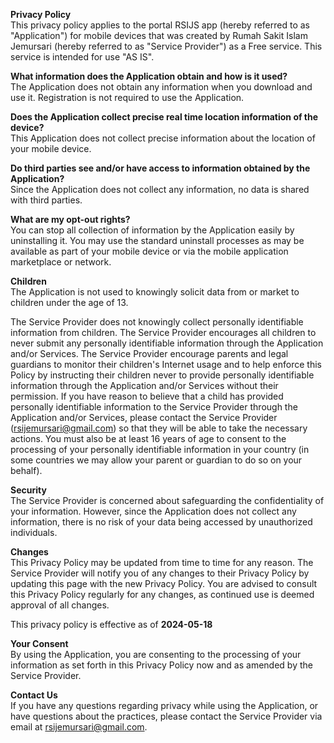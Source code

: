 **Privacy Policy**</br>
This privacy policy applies to the portal RSIJS app (hereby referred to as "Application") for mobile devices that was created by Rumah Sakit Islam Jemursari (hereby referred to as "Service Provider") as a Free service. This service is intended for use "AS IS".

**What information does the Application obtain and how is it used?**</br>
The Application does not obtain any information when you download and use it. Registration is not required to use the Application.

**Does the Application collect precise real time location information of the device?**</br>
This Application does not collect precise information about the location of your mobile device.

**Do third parties see and/or have access to information obtained by the Application?**</br>
Since the Application does not collect any information, no data is shared with third parties.

**What are my opt-out rights?**</br>
You can stop all collection of information by the Application easily by uninstalling it. You may use the standard uninstall processes as may be available as part of your mobile device or via the mobile application marketplace or network.

**Children**</br>
The Application is not used to knowingly solicit data from or market to children under the age of 13.

The Service Provider does not knowingly collect personally identifiable information from children. The Service Provider encourages all children to never submit any personally identifiable information through the Application and/or Services. The Service Provider encourage parents and legal guardians to monitor their children's Internet usage and to help enforce this Policy by instructing their children never to provide personally identifiable information through the Application and/or Services without their permission. If you have reason to believe that a child has provided personally identifiable information to the Service Provider through the Application and/or Services, please contact the Service Provider (rsijemursari@gmail.com) so that they will be able to take the necessary actions. You must also be at least 16 years of age to consent to the processing of your personally identifiable information in your country (in some countries we may allow your parent or guardian to do so on your behalf).

**Security**</br>
The Service Provider is concerned about safeguarding the confidentiality of your information. However, since the Application does not collect any information, there is no risk of your data being accessed by unauthorized individuals.

**Changes**</br>
This Privacy Policy may be updated from time to time for any reason. The Service Provider will notify you of any changes to their Privacy Policy by updating this page with the new Privacy Policy. You are advised to consult this Privacy Policy regularly for any changes, as continued use is deemed approval of all changes.

This privacy policy is effective as of **2024-05-18**</br>

**Your Consent**</br>
By using the Application, you are consenting to the processing of your information as set forth in this Privacy Policy now and as amended by the Service Provider.

**Contact Us**</br>
If you have any questions regarding privacy while using the Application, or have questions about the practices, please contact the Service Provider via email at rsijemursari@gmail.com.
